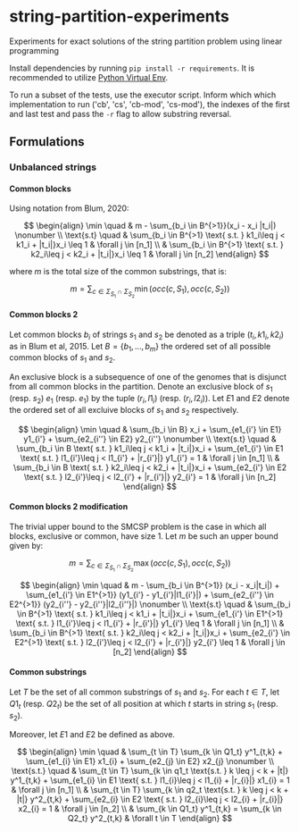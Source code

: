 # string-partition-experiments
Experiments for exact solutions of the string partition problem using linear programming

Install dependencies by running `pip install -r requirements`. It is recommended to utilize [Python Virtual Env](https://docs.python.org/3/library/venv.html).

To run a subset of the tests, use the executor script. Inform which which implementation to run ('cb', 'cs', 'cb-mod', 'cs-mod'), the indexes of the first and last test and pass the `-r` flag to allow substring reversal.

## Formulations

### Unbalanced strings

#### Common blocks

Using notation from Blum, 2020:

$$
\begin{align}
    \min \quad & m - \sum_{b_i \in B^{>1}}(x_i - x_i |t_i|) \nonumber \\
    \text{s.t} \quad & \sum_{b_i \in B^{>1} \text{ s.t. } k1_i\leq j < k1_i + |t_i|}x_i \leq 1 & \forall j \in [n_1] \\
    & \sum_{b_i \in B^{>1} \text{ s.t. } k2_i\leq j < k2_i + |t_i|}x_i \leq 1 & \forall j \in [n_2]
\end{align}
$$

where $m$ is the total size of the common substrings, that is:

$$
\begin{equation}
    m = \sum_{c \in \Sigma_{S_1}\cap \Sigma_{S_2}} \min(occ(c, S_1), occ(c, S_2))
\end{equation}
$$

#### Common blocks 2

Let common blocks $b_i$ of strings $s_1$ and $s_2$ be denoted as a triple $(t_i, k1_i, k2_i)$ as in Blum et al, 2015. Let $B = \{ b_1, \ldots, b_m \}$ the ordered set of all possible common blocks of $s_1$ and $s_2$.

An exclusive block is a subsequence of one of the genomes that is disjunct from all common blocks in the partition. Denote an exclusive block of $s_1$ (resp. $s_2$) $e_1$ (resp. $e_1$) by the tuple $(r_i, l1_i)$ (resp. $(r_i, l2_i)$). Let $E1$ and $E2$ denote the ordered set of all excluive blocks of $s_1$ and $s_2$ respectively.

$$
\begin{align}
    \min \quad & \sum_{b_i \in B} x_i + \sum_{e1_{i'} \in E1} y1_{i'} + \sum_{e2_{i''} \in E2} y2_{i''} \nonumber \\
    \text{s.t} \quad & \sum_{b_i \in B \text{ s.t. } k1_i\leq j < k1_i + |t_i|}x_i + \sum_{e1_{i'} \in E1 \text{ s.t. } l1_{i'}\leq j < l1_{i'} + |r_{i'}|} y1_{i'} = 1 & \forall j \in [n_1] \\
    & \sum_{b_i \in B \text{ s.t. } k2_i\leq j < k2_i + |t_i|}x_i + \sum_{e2_{i'} \in E2 \text{ s.t. } l2_{i'}\leq j < l2_{i'} + |r_{i'}|} y2_{i'} = 1 & \forall j \in [n_2]
\end{align}
$$

#### Common blocks 2 modification

The trivial upper bound to the SMCSP problem is the case in which all blocks, exclusive or common, have size 1. Let $m$ be such an upper bound given by:

$$
\begin{equation}
    m = \sum_{c \in \Sigma_{S_1}\cap \Sigma_{S_2}} \max(occ(c, S_1), occ(c, S_2))
\end{equation}
$$

$$
\begin{align}
    \min \quad & m - \sum_{b_i \in B^{>1}} (x_i - x_i|t_i|) + \sum_{e1_{i'} \in E1^{>1}} (y1_{i'} - y1_{i'}|l1_{i'}|) + \sum_{e2_{i''} \in E2^{>1}} (y2_{i''} - y2_{i''}|l2_{i''}|) \nonumber \\
    \text{s.t} \quad & \sum_{b_i \in B^{>1} \text{ s.t. } k1_i\leq j < k1_i + |t_i|}x_i + \sum_{e1_{i'} \in E1^{>1} \text{ s.t. } l1_{i'}\leq j < l1_{i'} + |r_{i'}|} y1_{i'} \leq 1 & \forall j \in [n_1] \\
    & \sum_{b_i \in B^{>1} \text{ s.t. } k2_i\leq j < k2_i + |t_i|}x_i + \sum_{e2_{i'} \in E2^{>1} \text{ s.t. } l2_{i'}\leq j < l2_{i'} + |r_{i'}|} y2_{i'} \leq 1 & \forall j \in [n_2]
\end{align}
$$

#### Common substrings

Let $T$ be the set of all common substrings of $s_1$ and $s_2$. For each $t \in T$, let $Q1_t$ (resp. $Q2_t$) be the set of all position at which $t$ starts in string $s_1$ (resp. $s_2$).

Moreover,  let $E1$ and $E2$ be defined as above.

$$
\begin{align}
    \min \quad & \sum_{t \in T} \sum_{k \in Q1_t} y^1_{t,k} + \sum_{e1_{i} \in E1} x1_{i} + \sum_{e2_{j} \in E2} x2_{j} \nonumber \\
    \text{s.t.} \quad & \sum_{t \in T} \sum_{k \in q1_t \text{s.t. } k \leq j < k + |t|} y^1_{t,k} + \sum_{e1_{i} \in E1 \text{ s.t. } l1_{i}\leq j < l1_{i} + |r_{i}|} x1_{i} = 1 & \forall j \in [n_1] \\
    & \sum_{t \in T} \sum_{k \in q2_t \text{s.t. } k \leq j < k + |t|} y^2_{t,k} + \sum_{e2_{i} \in E2 \text{ s.t. } l2_{i}\leq j < l2_{i} + |r_{i}|} x2_{i} = 1 & \forall j \in [n_2] \\
    & \sum_{k \in Q1_t} y^1_{t,k} = \sum_{k \in Q2_t} y^2_{t,k} & \forall t \in T
\end{align}
$$